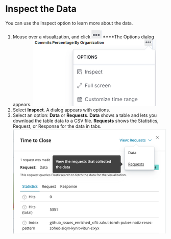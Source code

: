 # Inspect the Data

You can use the Inspect option to learn more about the data.

1. Mouse over a visualization, and click ![](../../.gitbook/assets/18088179.png) ****The Options dialog appears.  ![](../../.gitbook/assets/inspect-data.png) 
2. Select **Inspect**. A dialog appears with options.
3. Select an option: **Data** or **Requests**. **Data** shows a table and lets you download the table data to a CSV file. **Requests** shows the Statistics, Request, or Response for the data in tabs.  ![](../../.gitbook/assets/18088181.png)

